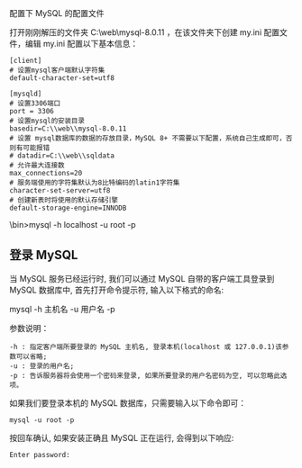 配置下 MySQL 的配置文件

打开刚刚解压的文件夹 C:\web\mysql-8.0.11 ，在该文件夹下创建 my.ini 配置文件，编辑 my.ini 配置以下基本信息：

	[client]
	# 设置mysql客户端默认字符集
	default-character-set=utf8
	 
	[mysqld]
	# 设置3306端口
	port = 3306
	# 设置mysql的安装目录
	basedir=C:\\web\\mysql-8.0.11
	# 设置 mysql数据库的数据的存放目录，MySQL 8+ 不需要以下配置，系统自己生成即可，否则有可能报错
	# datadir=C:\\web\\sqldata
	# 允许最大连接数
	max_connections=20
	# 服务端使用的字符集默认为8比特编码的latin1字符集
	character-set-server=utf8
	# 创建新表时将使用的默认存储引擎
	default-storage-engine=INNODB

\bin>mysql -h localhost -u root -p

## 登录 MySQL

当 MySQL 服务已经运行时, 我们可以通过 MySQL 自带的客户端工具登录到 MySQL 数据库中, 首先打开命令提示符, 输入以下格式的命名:

mysql -h 主机名 -u 用户名 -p

参数说明：

	-h : 指定客户端所要登录的 MySQL 主机名, 登录本机(localhost 或 127.0.0.1)该参数可以省略;
	-u : 登录的用户名;
	-p : 告诉服务器将会使用一个密码来登录, 如果所要登录的用户名密码为空, 可以忽略此选项。


如果我们要登录本机的 MySQL 数据库，只需要输入以下命令即可：

	mysql -u root -p

按回车确认, 如果安装正确且 MySQL 正在运行, 会得到以下响应:

	Enter password:

